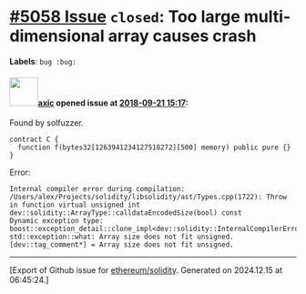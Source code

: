 # [\#5058 Issue](https://github.com/ethereum/solidity/issues/5058) `closed`: Too large multi-dimensional array causes crash
**Labels**: `bug :bug:`


#### <img src="https://avatars.githubusercontent.com/u/20340?v=4" width="50">[axic](https://github.com/axic) opened issue at [2018-09-21 15:17](https://github.com/ethereum/solidity/issues/5058):

Found by solfuzzer.

```
contract C {
  function f(bytes32[1263941234127518272][500] memory) public pure {}
}
```

Error:
```
Internal compiler error during compilation:
/Users/alex/Projects/solidity/libsolidity/ast/Types.cpp(1722): Throw in function virtual unsigned int dev::solidity::ArrayType::calldataEncodedSize(bool) const
Dynamic exception type: boost::exception_detail::clone_impl<dev::solidity::InternalCompilerError>
std::exception::what: Array size does not fit unsigned.
[dev::tag_comment*] = Array size does not fit unsigned.
```




-------------------------------------------------------------------------------



[Export of Github issue for [ethereum/solidity](https://github.com/ethereum/solidity). Generated on 2024.12.15 at 06:45:24.]
